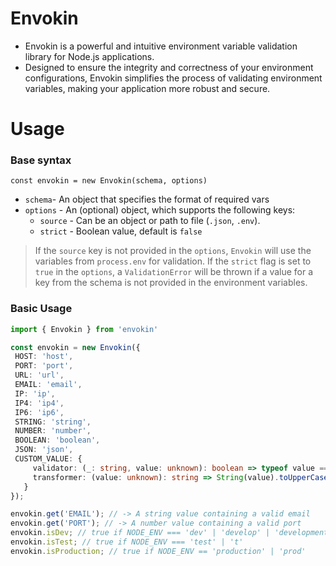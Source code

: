 # Envokin
- Envokin is a powerful and intuitive environment variable validation library for Node.js applications.
- Designed to ensure the integrity and correctness of your environment configurations, Envokin simplifies the process of validating environment variables, making your application more robust and secure.

# Usage

### Base syntax
`const envokin = new Envokin(schema, options) `
- `schema`- An object that specifies the format of required vars
- `options` - An (optional) object, which supports the following keys:
    - `source` - Can be an object or path to file (`.json`, `.env`).
    - `strict` - Boolean value, default is `false`

> If the `source` key is not provided in the `options`, `Envokin` will use the variables from `process.env` for validation.
> If the `strict` flag is set to `true` in the `options`, a `ValidationError` will be thrown if a value for a key from the schema is not provided in the environment variables.

### Basic Usage

 ```ts
import { Envokin } from 'envokin'

const envokin = new Envokin({
  HOST: 'host',
  PORT: 'port',
  URL: 'url',
  EMAIL: 'email',
  IP: 'ip',
  IP4: 'ip4',
  IP6: 'ip6',
  STRING: 'string',
  NUMBER: 'number',
  BOOLEAN: 'boolean',
  JSON: 'json',
  CUSTOM_VALUE: {
      validator: (_: string, value: unknown): boolean => typeof value === 'string',
      transformer: (value: unknown): string => String(value).toUpperCase()
    }
});

envokin.get('EMAIL'); // -> A string value containing a valid email
envokin.get('PORT'); // -> A number value containing a valid port
envokin.isDev; // true if NODE_ENV === 'dev' | 'develop' | 'development'
envokin.isTest; // true if NODE_ENV === 'test' | 't'
envokin.isProduction; // true if NODE_ENV == 'production' | 'prod'
```
